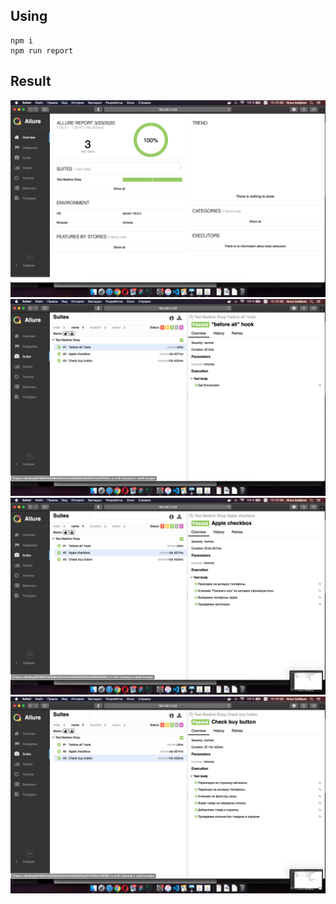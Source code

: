 ## Using
	npm i
	npm run report
## Result
![](https://github.com/llifeboa/beenterns-allure-report/blob/master/screenshots/s_0.png?raw=true)
![](https://github.com/llifeboa/beenterns-allure-report/blob/master/screenshots/s_1.png?raw=true)
![](https://github.com/llifeboa/beenterns-allure-report/blob/master/screenshots/s_2.png?raw=true)
![](https://github.com/llifeboa/beenterns-allure-report/blob/master/screenshots/s_3.png?raw=true)
